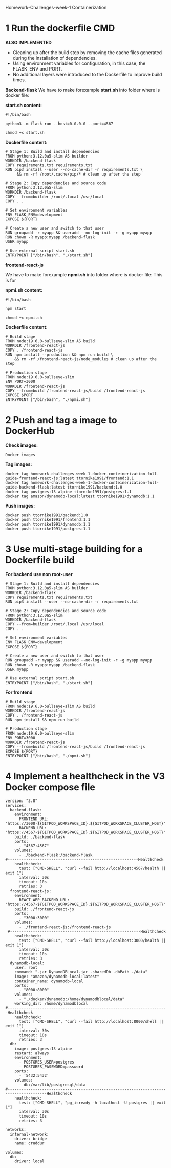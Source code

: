 Homework-Challenges-week-1
Containerization

# 1 Run the dockerfile CMD  

**ALSO IMPLEMENTED**

- Cleaning up after the build step by removing the cache files generated during the installation of dependencies.
- Using environment variables for configuration, in this case, the FLASK_ENV and PORT.
- No additional layers were introduced to the Dockerfile to improve build times.


**Backend-flask**
We have to make forexample **start.sh** into folder where is docker file: 

**start.sh content:**
```
#!/bin/bash

python3 -m flask run --host=0.0.0.0 --port=4567

chmod +x start.sh
```
**Dockerfile content:**
```
# Stage 1: Build and install dependencies
FROM python:3.12.0a5-slim AS builder
WORKDIR /backend-flask
COPY requirements.txt requirements.txt
RUN pip3 install --user --no-cache-dir -r requirements.txt \
     && rm -rf /root/.cache/pip/* # clean up after the step

# Stage 2: Copy dependencies and source code
FROM python:3.12.0a5-slim
WORKDIR /backend-flask
COPY --from=builder /root/.local /usr/local
COPY . .

# Set environment variables
ENV FLASK_ENV=development
EXPOSE ${PORT}

# Create a new user and switch to that user
RUN groupadd -r myapp && useradd --no-log-init -r -g myapp myapp
RUN chown -R myapp:myapp /backend-flask
USER myapp

# Use external script start.sh
ENTRYPOINT ["/bin/bash", "./start.sh"]

```

**frontend-react-js**

We have to make forexample **npmi.sh** into folder where is docker file: This is for 

**npmi.sh content:**

```
#!/bin/bash

npm start

chmod +x npmi.sh

```


**Dockerfile content:**


```
# Build stage
FROM node:19.6.0-bullseye-slim AS build
WORKDIR /frontend-react-js
COPY . /frontend-react-js
RUN npm install --production && npm run build \
    && rm -rf /frontend-react-js/node_modules # clean up after the step

# Production stage
FROM node:19.6.0-bullseye-slim
ENV PORT=3000
WORKDIR /frontend-react-js
COPY --from=build /frontend-react-js/build /frontend-react-js
EXPOSE $PORT
ENTRYPOINT ["/bin/bash", "./npmi.sh"]

```

# 2 Push and tag a image to DockerHub

**Check images:**
```
Docker images
```
**Tag images:**
```
docker tag homework-challenges-week-1-docker-conteinerization-full-guide-frontend-react-js:latest ttornike1991/frontend:1.1
docker tag homework-challenges-week-1-docker-conteinerization-full-guide-backend-flask:latest ttornike1991/backend:1.0
docker tag postgres:13-alpine ttornike1991/postgres:1.1
docker tag amazon/dynamodb-local:latest ttornike1991/dynamodb:1.1
```

**Push images:**
```
docker push ttornike1991/backend:1.0
docker push ttornike1991/frontend:1.1
docker push ttornike1991/dynamodb:1.1
docker push ttornike1991/postgres:1.1
```


# 3 Use multi-stage building for a Dockerfile build


**For backend use non root-user**
```
# Stage 1: Build and install dependencies
FROM python:3.12.0a5-slim AS builder
WORKDIR /backend-flask
COPY requirements.txt requirements.txt
RUN pip3 install --user --no-cache-dir -r requirements.txt

# Stage 2: Copy dependencies and source code
FROM python:3.12.0a5-slim
WORKDIR /backend-flask
COPY --from=builder /root/.local /usr/local
COPY . .

# Set environment variables
ENV FLASK_ENV=development
EXPOSE ${PORT}

# Create a new user and switch to that user
RUN groupadd -r myapp && useradd --no-log-init -r -g myapp myapp
RUN chown -R myapp:myapp /backend-flask
USER myapp

# Use external script start.sh
ENTRYPOINT ["/bin/bash", "./start.sh"]
```

**For frontend**

```
# Build stage
FROM node:19.6.0-bullseye-slim AS build
WORKDIR /frontend-react-js
COPY . /frontend-react-js
RUN npm install && npm run build

# Production stage
FROM node:19.6.0-bullseye-slim
ENV PORT=3000
WORKDIR /frontend-react-js
COPY --from=build /frontend-react-js/build /frontend-react-js
EXPOSE ${PORT}
ENTRYPOINT ["/bin/bash", "./npmi.sh"]
```

# 4 Implement a healthcheck in the V3 Docker compose file

```
version: "3.8"
services:
  backend-flask:
    environment:
      FRONTEND_URL: "https://3000-${GITPOD_WORKSPACE_ID}.${GITPOD_WORKSPACE_CLUSTER_HOST}"
      BACKEND_URL: "https://4567-${GITPOD_WORKSPACE_ID}.${GITPOD_WORKSPACE_CLUSTER_HOST}"
    build: ./backend-flask
    ports:
      - "4567:4567"
    volumes:
      - ./backend-flask:/backend-flask
#---------------------------------------------------------Healthcheck    
    healthcheck:
      test: ["CMD-SHELL", "curl --fail http://localhost:4567/health || exit 1"]
      interval: 30s
      timeout: 10s
      retries: 3
  frontend-react-js:
    environment:
      REACT_APP_BACKEND_URL: "https://4567-${GITPOD_WORKSPACE_ID}.${GITPOD_WORKSPACE_CLUSTER_HOST}"
    build: ./frontend-react-js
    ports:
      - "3000:3000"
    volumes:
      - ./frontend-react-js:/frontend-react-js
 #---------------------------------------------------------Healthcheck    
    healthcheck:
      test: ["CMD-SHELL", "curl --fail http://localhost:3000/health || exit 1"]
      interval: 30s
      timeout: 10s
      retries: 3
  dynamodb-local:
    user: root
    command: "-jar DynamoDBLocal.jar -sharedDb -dbPath ./data"
    image: "amazon/dynamodb-local:latest"
    container_name: dynamodb-local
    ports:
      - "8000:8000"
    volumes:
      - "./docker/dynamodb:/home/dynamodblocal/data"
    working_dir: /home/dynamodblocal
#----------------------------------------------------------------------Healthcheck    
    healthcheck:
      test: ["CMD-SHELL", "curl --fail http://localhost:8000/shell || exit 1"]
      interval: 30s
      timeout: 10s
      retries: 3
  db:
    image: postgres:13-alpine
    restart: always
    environment:
      - POSTGRES_USER=postgres
      - POSTGRES_PASSWORD=password
    ports:
      - '5432:5432'
    volumes: 
      - db:/var/lib/postgresql/data   
#---------------------------------------------------------------------------------------Healthcheck      
    healthcheck:
      test: ["CMD-SHELL", "pg_isready -h localhost -U postgres || exit 1"]
      interval: 30s
      timeout: 10s
      retries: 3

networks: 
  internal-network:
    driver: bridge
    name: cruddur
    
volumes:
  db:
    driver: local
```
